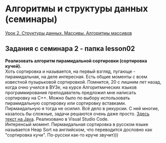 # Алгоритмы и структуры данных (семинары)

[Урок 2. Структуры данных. Массивы. Алгоритмы массивов](#lesson02) 
  
## <a id="lesson02"/> Задания с семинара 2 - папка lesson02  
**Реализовать алгоритм пирамидальной сортировки (сортировка кучей).**  
Хоть сортировка и называется, на первый взгляд, пугающе - пирамидальная, на деле интересная. Есть общие моменты с всем известной пузырьковой сортировкой. Помнится, 20 с лишним лет назад, когда очно учился в ВУЗе, на курсе Алгоритмических языков программирования преподаватель предложил мне написать сортировку на С++. Можно было по выбору использовать пирамидальную сортировку или сортировку вставками. Пирмаидальную я тогда не осилил. Всё дело в рекурсии. С ней многие, казалось бы сложные, задачи решаются очень даже просто. [Здесь текст на Java](https://github.com/dtnfktu/Algorithm/blob/main/lesson02/MySorting.java).  Реализовано в Visual Studio Code.  
Интеренсый момент. Пирмаидальная сортировка в русском языке называется Heap Sort на английском, что переводится дословно как "сортировка кучи". По-русски как-то круче звучит)))
